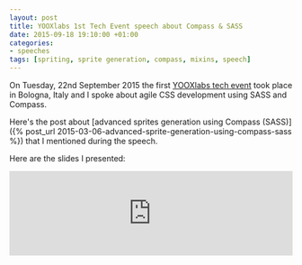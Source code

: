 ```yaml
---
layout: post
title: YOOXlabs 1st Tech Event speech about Compass & SASS
date: 2015-09-18 19:10:00 +01:00
categories:
- speeches
tags: [spriting, sprite generation, compass, mixins, speech]
---
```

On Tuesday, 22nd September 2015 the first [YOOXlabs tech event](http://techevents.yooxlabs.com/) took place in Bologna, Italy and I spoke about agile CSS development using SASS and Compass.

Here's the post about [advanced sprites generation using Compass (SASS)]({% post_url 2015-03-06-advanced-sprite-generation-using-compass-sass %}) that I mentioned during the speech.

Here are the slides I presented:

<iframe id="ssFrame" src="http://www.slideshare.net/slideshow/embed_code/key/eafyNH0qQ9zBfz" width="100%" frameborder="0" marginwidth="0" marginheight="0" scrolling="no"></iframe>
